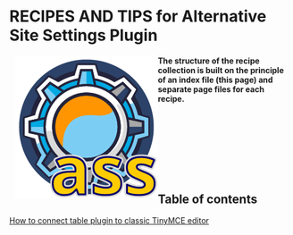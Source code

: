 # RECIPES AND TIPS for Alternative Site Settings Plugin

<img src="https://raw.githubusercontent.com/tmutstudio/alternative-site-settings/master/.wordpress-org/icon-256x256.png" align="left" style="margin-left: 10px; margin-bottom: 10px;">

#### The structure of the recipe collection is built on the principle of an index file (this page) and separate page files for each recipe.

<br><br><br><br>
----------------

## Table of contents

[How to connect table plugin to classic TinyMCE editor](https://github.com/tmutstudio/alternative-site-settings/blob/master/recipes_and_tips_pages/tinymce-table-plugin.md)